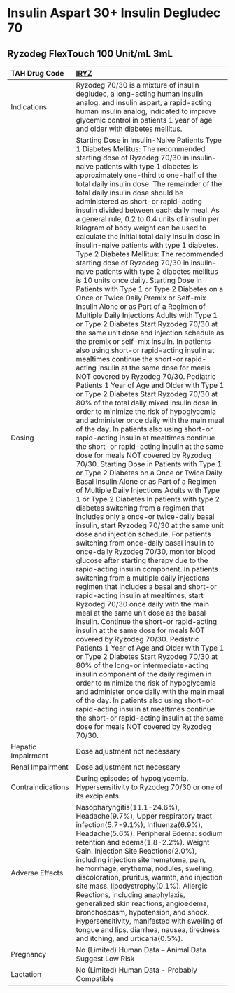 # Insulin Aspart 30+ Insulin Degludec 70

## Ryzodeg FlexTouch 100 Unit/mL 3mL

| TAH Drug Code      | [IRYZ](https://www.tahsda.org.tw/drugs/hissearch.php?drug_code=IRYZ)                                                                                                                                                                                                                                                                                                                                                                                                                                                                                                                                                                                                                                                                                                                                                                                                                                                                                                                                                                                                                                                                                                                                                                                                                                                                                                                                                                                                                                                                                                                                                                                                                                                                                                                                                                                                                                                                                                                                                                                                                                                                                                                                                                                                                                                                                                                                                                                                                                                                                                                                                                                                                                                                                                                                                                                                                                                                                                                                               |
|:-------------------|:-------------------------------------------------------------------------------------------------------------------------------------------------------------------------------------------------------------------------------------------------------------------------------------------------------------------------------------------------------------------------------------------------------------------------------------------------------------------------------------------------------------------------------------------------------------------------------------------------------------------------------------------------------------------------------------------------------------------------------------------------------------------------------------------------------------------------------------------------------------------------------------------------------------------------------------------------------------------------------------------------------------------------------------------------------------------------------------------------------------------------------------------------------------------------------------------------------------------------------------------------------------------------------------------------------------------------------------------------------------------------------------------------------------------------------------------------------------------------------------------------------------------------------------------------------------------------------------------------------------------------------------------------------------------------------------------------------------------------------------------------------------------------------------------------------------------------------------------------------------------------------------------------------------------------------------------------------------------------------------------------------------------------------------------------------------------------------------------------------------------------------------------------------------------------------------------------------------------------------------------------------------------------------------------------------------------------------------------------------------------------------------------------------------------------------------------------------------------------------------------------------------------------------------------------------------------------------------------------------------------------------------------------------------------------------------------------------------------------------------------------------------------------------------------------------------------------------------------------------------------------------------------------------------------------------------------------------------------------------------------------------------------|
| Indications        | Ryzodeg 70/30 is a mixture of insulin degludec, a long-acting human insulin analog, and insulin aspart, a rapid-acting human insulin analog, indicated to improve glycemic control in patients 1 year of age and older with diabetes mellitus.                                                                                                                                                                                                                                                                                                                                                                                                                                                                                                                                                                                                                                                                                                                                                                                                                                                                                                                                                                                                                                                                                                                                                                                                                                                                                                                                                                                                                                                                                                                                                                                                                                                                                                                                                                                                                                                                                                                                                                                                                                                                                                                                                                                                                                                                                                                                                                                                                                                                                                                                                                                                                                                                                                                                                                     |
| Dosing             | Starting Dose in Insulin-Naive Patients Type 1 Diabetes Mellitus: The recommended starting dose of Ryzodeg 70/30 in insulin-naive patients with type 1 diabetes is approximately one-third to one-half of the total daily insulin dose. The remainder of the total daily insulin dose should be administered as short-or rapid-acting insulin divided between each daily meal. As a general rule, 0.2 to 0.4 units of insulin per kilogram of body weight can be used to calculate the initial total daily insulin dose in insulin-naive patients with type 1 diabetes. Type 2 Diabetes Mellitus: The recommended starting dose of Ryzodeg 70/30 in insulin-naive patients with type 2 diabetes mellitus is 10 units once daily. Starting Dose in Patients with Type 1 or Type 2 Diabetes on a Once or Twice Daily Premix or Self-mix Insulin Alone or as Part of a Regimen of Multiple Daily Injections Adults with Type 1 or Type 2 Diabetes Start Ryzodeg 70/30 at the same unit dose and injection schedule as the premix or self-mix insulin. In patients also using short-or rapid-acting insulin at mealtimes continue the short-or rapid-acting insulin at the same dose for meals NOT covered by Ryzodeg 70/30. Pediatric Patients 1 Year of Age and Older with Type 1 or Type 2 Diabetes Start Ryzodeg 70/30 at 80% of the total daily mixed insulin dose in order to minimize the risk of hypoglycemia and administer once daily with the main meal of the day. In patients also using short-or rapid-acting insulin at mealtimes continue the short-or rapid-acting insulin at the same dose for meals NOT covered by Ryzodeg 70/30. Starting Dose in Patients with Type 1 or Type 2 Diabetes on a Once or Twice Daily Basal Insulin Alone or as Part of a Regimen of Multiple Daily Injections Adults with Type 1 or Type 2 Diabetes In patients with type 2 diabetes switching from a regimen that includes only a once-or twice-daily basal insulin, start Ryzodeg 70/30 at the same unit dose and injection schedule. For patients switching from once-daily basal insulin to once-daily Ryzodeg 70/30, monitor blood glucose after starting therapy due to the rapid-acting insulin component. In patients switching from a multiple daily injections regimen that includes a basal and short-or rapid-acting insulin at mealtimes, start Ryzodeg 70/30 once daily with the main meal at the same unit dose as the basal insulin. Continue the short-or rapid-acting insulin at the same dose for meals NOT covered by Ryzodeg 70/30. Pediatric Patients 1 Year of Age and Older with Type 1 or Type 2 Diabetes Start Ryzodeg 70/30 at 80% of the long-or intermediate-acting insulin component of the daily regimen in order to minimize the risk of hypoglycemia and administer once daily with the main meal of the day. In patients also using short-or rapid-acting insulin at mealtimes continue the short-or rapid-acting insulin at the same dose for meals NOT covered by Ryzodeg 70/30. |
| Hepatic Impairment | Dose adjustment not necessary                                                                                                                                                                                                                                                                                                                                                                                                                                                                                                                                                                                                                                                                                                                                                                                                                                                                                                                                                                                                                                                                                                                                                                                                                                                                                                                                                                                                                                                                                                                                                                                                                                                                                                                                                                                                                                                                                                                                                                                                                                                                                                                                                                                                                                                                                                                                                                                                                                                                                                                                                                                                                                                                                                                                                                                                                                                                                                                                                                                      |
| Renal Impairment   | Dose adjustment not necessary                                                                                                                                                                                                                                                                                                                                                                                                                                                                                                                                                                                                                                                                                                                                                                                                                                                                                                                                                                                                                                                                                                                                                                                                                                                                                                                                                                                                                                                                                                                                                                                                                                                                                                                                                                                                                                                                                                                                                                                                                                                                                                                                                                                                                                                                                                                                                                                                                                                                                                                                                                                                                                                                                                                                                                                                                                                                                                                                                                                      |
| Contraindications  | During episodes of hypoglycemia. Hypersensitivity to Ryzodeg 70/30 or one of its excipients.                                                                                                                                                                                                                                                                                                                                                                                                                                                                                                                                                                                                                                                                                                                                                                                                                                                                                                                                                                                                                                                                                                                                                                                                                                                                                                                                                                                                                                                                                                                                                                                                                                                                                                                                                                                                                                                                                                                                                                                                                                                                                                                                                                                                                                                                                                                                                                                                                                                                                                                                                                                                                                                                                                                                                                                                                                                                                                                       |
| Adverse Effects    | Nasopharyngitis(11.1-24.6%), Headache(9.7%), Upper respiratory tract infection(5.7-9.1%), Influenza(6.9%), Headache(5.6%). Peripheral Edema: sodium retention and edema(1.8-2.2%). Weight Gain. Injection Site Reactions(2.0%), including injection site hematoma, pain, hemorrhage, erythema, nodules, swelling, discoloration, pruritus, warmth, and injection site mass. lipodystrophy(0.1%). Allergic Reactions, including anaphylaxis, generalized skin reactions, angioedema, bronchospasm, hypotension, and shock. Hypersensitivity, manifested with swelling of tongue and lips, diarrhea, nausea, tiredness and itching, and urticaria(0.5%).                                                                                                                                                                                                                                                                                                                                                                                                                                                                                                                                                                                                                                                                                                                                                                                                                                                                                                                                                                                                                                                                                                                                                                                                                                                                                                                                                                                                                                                                                                                                                                                                                                                                                                                                                                                                                                                                                                                                                                                                                                                                                                                                                                                                                                                                                                                                                             |
| Pregnancy          | No (Limited) Human Data – Animal Data Suggest Low Risk                                                                                                                                                                                                                                                                                                                                                                                                                                                                                                                                                                                                                                                                                                                                                                                                                                                                                                                                                                                                                                                                                                                                                                                                                                                                                                                                                                                                                                                                                                                                                                                                                                                                                                                                                                                                                                                                                                                                                                                                                                                                                                                                                                                                                                                                                                                                                                                                                                                                                                                                                                                                                                                                                                                                                                                                                                                                                                                                                             |
| Lactation          | No (Limited) Human Data - Probably Compatible                                                                                                                                                                                                                                                                                                                                                                                                                                                                                                                                                                                                                                                                                                                                                                                                                                                                                                                                                                                                                                                                                                                                                                                                                                                                                                                                                                                                                                                                                                                                                                                                                                                                                                                                                                                                                                                                                                                                                                                                                                                                                                                                                                                                                                                                                                                                                                                                                                                                                                                                                                                                                                                                                                                                                                                                                                                                                                                                                                      |

